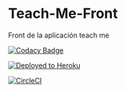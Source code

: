 # Teach-Me-Front 
Front de la aplicación teach me

[![Codacy Badge](https://app.codacy.com/project/badge/Grade/014ba5cbb0a44a76a7590b08d69c24bd)](https://www.codacy.com/gh/Rock3tTeam/Teach-me-front/dashboard?utm_source=github.com&amp;utm_medium=referral&amp;utm_content=Rock3tTeam/Teach-me-front&amp;utm_campaign=Badge_Grade)

[![Deployed to Heroku](https://www.herokucdn.com/deploy/button.png)](https://teache-me-front.herokuapp.com/)

[![CircleCI](https://circleci.com/gh/Rock3tTeam/Teach-me-front.svg?style=svg)](https://app.circleci.com/pipelines/github/Rock3tTeam/Teach-me-front)
